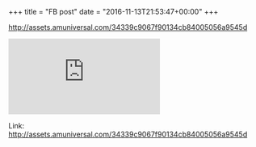 +++
title = "FB post"
date = "2016-11-13T21:53:47+00:00"
+++

http://assets.amuniversal.com/34339c9067f90134cb84005056a9545d

![Phote](https://external.xx.fbcdn.net/safe_image.php?d=AQBfM0Tt6_R9q9ob&w=130&h=130&url=http%3A%2F%2Fassets.amuniversal.com%2F34339c9067f90134cb84005056a9545d&cfs=1&_nc_hash=AQB0nQifogD8fCgI)


Link: http://assets.amuniversal.com/34339c9067f90134cb84005056a9545d
